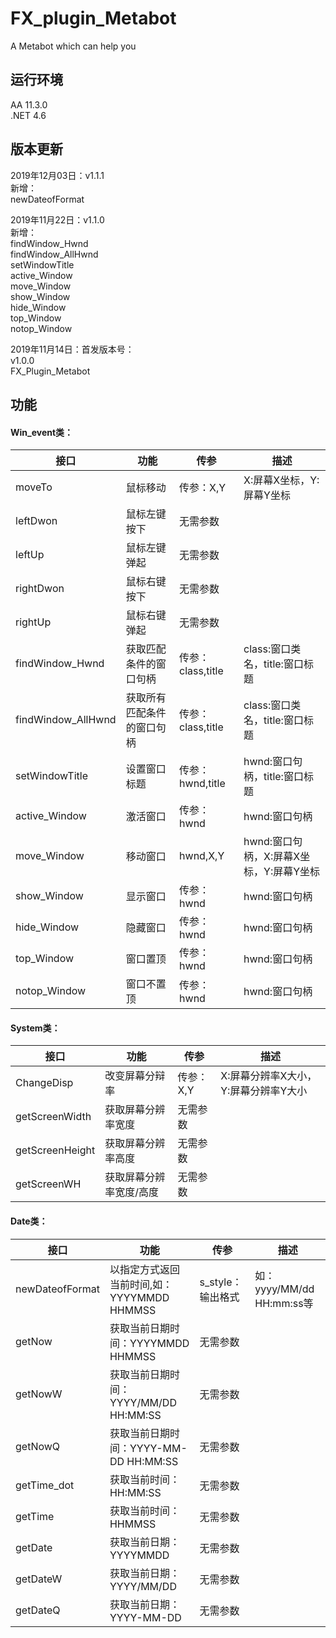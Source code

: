 # FX_plugin_Metabot
A Metabot which can help you

<h2>运行环境</h2>
<p>
AA 11.3.0</br>
.NET 4.6
<p>
<h2>版本更新</h2>

<p>2019年12月03日：v1.1.1</br>
新增：</br>
newDateofFormat</br>
</p>
<p>2019年11月22日：v1.1.0</br>
新增：</br>
findWindow_Hwnd</br>
findWindow_AllHwnd</br>
setWindowTitle</br>
active_Window</br>
move_Window</br>
show_Window</br>
hide_Window</br>
top_Window</br>
notop_Window</br>
</p>
<p>2019年11月14日：首发版本号：</br>
v1.0.0</br>
FX_Plugin_Metabot</p>

<h2>功能</h2>
<h4>Win_event类：</h4>
<table>
<thead>
<tr><th>接口</th><th>功能</th><th>传参</th><th>描述</th></tr>
</thead>
<tbody>
<tr><td>moveTo</td><td>鼠标移动</td><td>传参：X,Y</td><td>X:屏幕X坐标，Y:屏幕Y坐标</td></tr>
<tr><td>leftDwon</td><td>鼠标左键按下</td><td>无需参数</td><td></td></tr>
<tr><td>leftUp</td><td>鼠标左键弹起</td><td>无需参数</td><td></td></tr>
<tr><td>rightDwon</td><td>鼠标右键按下</td><td>无需参数</td><td></td></tr>
<tr><td>rightUp</td><td>鼠标右键弹起</td><td>无需参数</td><td></td></tr>

<tr><td>findWindow_Hwnd</td><td>获取匹配条件的窗口句柄</td><td>传参：class,title</td><td>class:窗口类名，title:窗口标题</td></tr>
<tr><td>findWindow_AllHwnd</td><td>获取所有匹配条件的窗口句柄</td><td>传参：class,title</td><td>class:窗口类名，title:窗口标题</td></tr>
<tr><td>setWindowTitle</td><td>设置窗口标题</td><td>传参：hwnd,title</td><td>hwnd:窗口句柄，title:窗口标题</td></tr>
<tr><td>active_Window</td><td>激活窗口</td><td>传参：hwnd</td><td>hwnd:窗口句柄</td></tr>
<tr><td>move_Window</td><td>移动窗口</td><td>hwnd,X,Y</td><td>hwnd:窗口句柄，X:屏幕X坐标，Y:屏幕Y坐标</td></tr>
<tr><td>show_Window</td><td>显示窗口</td><td>传参：hwnd</td><td>hwnd:窗口句柄</td></tr>
<tr><td>hide_Window</td><td>隐藏窗口</td><td>传参：hwnd</td><td>hwnd:窗口句柄</td></tr>
<tr><td>top_Window</td><td>窗口置顶</td><td>传参：hwnd</td><td>hwnd:窗口句柄</td></tr>
<tr><td>notop_Window</td><td>窗口不置顶</td><td>传参：hwnd</td><td>hwnd:窗口句柄</td></tr>
</tbody>
</table>

<h4>System类：</h4>

<table>
<thead>
<tr><th>接口</th><th>功能</th><th>传参</th><th>描述</th></tr>
</thead>
<tbody>
<tr><td>ChangeDisp</td><td>改变屏幕分辩率</td><td>传参：X,Y</td><td>X:屏幕分辨率X大小，Y:屏幕分辨率Y大小</td></tr>
<tr><td>getScreenWidth</td><td>获取屏幕分辨率宽度</td><td>无需参数</td><td></td></tr>
<tr><td>getScreenHeight</td><td>获取屏幕分辨率高度</td><td>无需参数</td><td></td></tr>
<tr><td>getScreenWH</td><td>获取屏幕分辨率宽度/高度</td><td>无需参数</td><td></td></tr>
</tbody>
</table>

<h4>Date类：</h4>
<table>
<thead>
<tr><th>接口</th><th>功能</th><th>传参</th><th>描述</th></tr>
</thead>
<tbody>
<tr><td>newDateofFormat</td><td>以指定方式返回当前时间,如：YYYYMMDD HHMMSS</td><td>s_style：输出格式</td><td>如：yyyy/MM/dd HH:mm:ss等</td></tr>
<tr><td>getNow</td><td>获取当前日期时间：YYYYMMDD HHMMSS</td><td>无需参数</td><td></td></tr>
<tr><td>getNowW</td><td>获取当前日期时间：YYYY/MM/DD HH:MM:SS</td><td>无需参数</td><td></td></tr>
<tr><td>getNowQ</td><td>获取当前日期时间：YYYY-MM-DD HH:MM:SS</td><td>无需参数</td><td></td></tr>
<tr><td>getTime_dot</td><td>获取当前时间：HH:MM:SS</td><td>无需参数</td><td></td></tr>
<tr><td>getTime</td><td>获取当前时间：HHMMSS</td><td>无需参数</td><td></td></tr>
<tr><td>getDate</td><td>获取当前日期：YYYYMMDD</td><td>无需参数</td><td></td></tr>
<tr><td>getDateW</td><td>获取当前日期：YYYY/MM/DD</td><td>无需参数</td><td></td></tr>
<tr><td>getDateQ</td><td>获取当前日期：YYYY-MM-DD</td><td>无需参数</td><td></td></tr>
</tbody>
</table>
